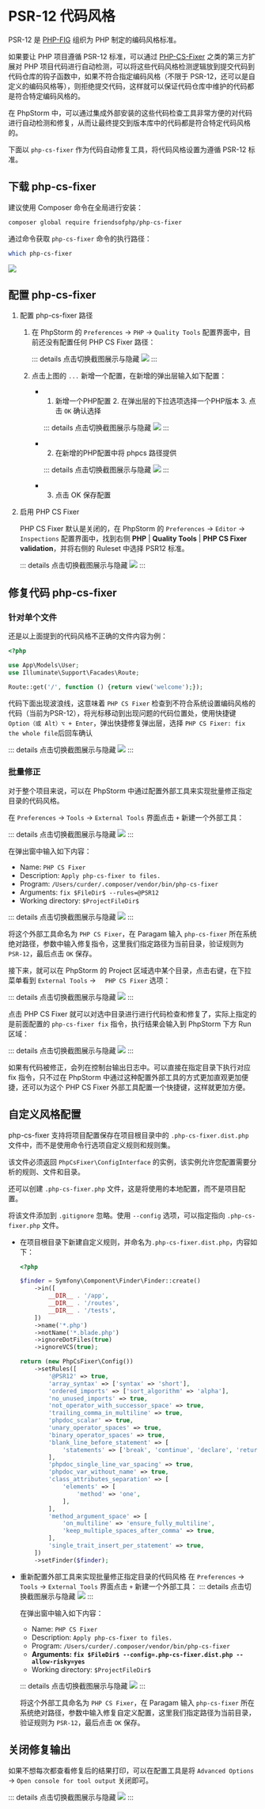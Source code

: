 # PSR-12 代码风格

PSR-12 是 [PHP-FIG](https://www.php-fig.org/) 组织为 PHP 制定的编码风格标准。

如果要让 PHP 项目遵循 PSR-12 标准，可以通过 <!--[PHP Code Sniffer](https://packagist.org/packages/squizlabs/php_codesniffer)、-->[PHP-CS-Fixer](https://packagist.org/packages/friendsofphp/php-cs-fixer) 之类的第三方扩展对 PHP 项目代码进行自动检测，可以将这些代码风格检测逻辑放到提交代码到代码仓库的钩子函数中，如果不符合指定编码风格（不限于 PSR-12，还可以是自定义的编码风格等），则拒绝提交代码，这样就可以保证代码仓库中维护的代码都是符合特定编码风格的。

在 PhpStorm 中，可以通过集成外部安装的这些代码检查工具非常方便的对代码进行自动检测和修复，从而让最终提交到版本库中的代码都是符合特定代码风格的。

下面以 <!--`phpcs` 作为代码检查工具，-->`php-cs-fixer` 作为代码自动修复工具，将代码风格设置为遵循 PSR-12 标准。

<!--
## 代码检查工具 phpcs

首选需要下载 `phpcs` 工具，可以在这里进行安装：[squizlabs/PHP_CodeSniffer](https://github.com/squizlabs/PHP_CodeSniffer#installation)

### 下载 phpcs

建议使用 Composer 命令在全局进行安装：

```bash
composer global require "squizlabs/php_codesniffer=*"
```

通过命令获取 `phpcs` 命令的执行路径：

```bash
which phpcs
```

![](./images/php-cs-fixer-processing-code-style/which-phpcs-get-bin-path.png)

### 在 PhpStorm 中配置 phpcs

1. 配置 phpcs 路径

    1. 在 PhpStorm 的 `Preferences` -> `PHP` -> `Quality Tools` 配置界面中，目前还没有配置任何 PHP_CodeSniffer 路径：
    
        ![](./images/php-cs-fixer-processing-code-style/config-phpcs-integration.png)
    
    2. 点击上图的 `...` 新增一个配置，在新增的弹出层输入如下配置：
        
        - 1. 新增一个PHP配置 2. 在弹出层的下拉选项选择一个PHP版本 3. 点击 `OK` 确认选择
        
            ![](./images/php-cs-fixer-processing-code-style/config-phpcs-path-step1.png)

        - 2. 在新增的PHP配置中将 phpcs 路径提供
            
            ![](./images/php-cs-fixer-processing-code-style/config-phpcs-path-step2.png)

        - 3. 点击 OK 保存配置

2. 启用 PHP_CodeSniffer 校验

    PHP_CodeSniffer 的校验默认是关闭的，在 PhpStorm 的 `Preferences` -> `Editor` -> `Inspections` 配置界面中，找到右侧 **PHP** | **Quality Tools** | **PHP_CodeSniffer validation**，并将右侧的 Coding Standard 中选择 PSR12 标准。
    ![](./images/php-cs-fixer-processing-code-style/enable-phpcs-inspection-use-psr12.png)

3. 检查效果

    例如，有如下文件内容：
    ```php
    <?php

    use App\Models\User;
    use Illuminate\Support\Facades\Route;

    Route::get('/', function () {return view('welcome');});
    ```
    代码风格不满足 PSR-12标准，会有如下提示：

    ![](./images/php-cs-fixer-processing-code-style/bad-code-style.png)

经过上面的配置和测试，代码风格的校验已经配置完毕。接下来看下代码自动修复功能如何在 PhpStorm 中集成。

-->


## 下载 php-cs-fixer

建议使用 Composer 命令在全局进行安装：

```bash
composer global require friendsofphp/php-cs-fixer
```

通过命令获取 `php-cs-fixer` 命令的执行路径：

```bash
which php-cs-fixer
```

![](./images/php-cs-fixer-processing-code-style/which-php-cs-fixer-get-bin-path.png)

## 配置 php-cs-fixer

1. 配置 php-cs-fixer 路径

    1. 在 PhpStorm 的 `Preferences` -> `PHP` -> `Quality Tools` 配置界面中，目前还没有配置任何 PHP CS Fixer 路径：
    
        ::: details 点击切换截图展示与隐藏
        ![](./images/php-cs-fixer-processing-code-style/config-php-cs-fixer-integration.png)
        :::
 
    
    2. 点击上图的 `...` 新增一个配置，在新增的弹出层输入如下配置：
        
        - 1. 新增一个PHP配置 2. 在弹出层的下拉选项选择一个PHP版本 3. 点击 `OK` 确认选择
        
            ::: details 点击切换截图展示与隐藏
            ![](./images/php-cs-fixer-processing-code-style/config-php-cs-fixer-path-step1.png)
            :::

        - 2. 在新增的PHP配置中将 phpcs 路径提供
            
            ::: details 点击切换截图展示与隐藏
            ![](./images/php-cs-fixer-processing-code-style/config-php-cs-fixer-path-step2.png)
            :::

        - 3. 点击 OK 保存配置

2. 启用 PHP CS Fixer

    PHP CS Fixer 默认是关闭的，在 PhpStorm 的 `Preferences` -> `Editor` -> `Inspections` 配置界面中，找到右侧 **PHP** | **Quality Tools** | **PHP CS Fixer validation**，并将右侧的 Ruleset 中选择 PSR12 标准。
    
    ::: details 点击切换截图展示与隐藏
    ![](./images/php-cs-fixer-processing-code-style/enable-php-cs-fixer-inspection-use-psr12.png)
    :::

## 修复代码 php-cs-fixer

### 针对单个文件

还是以上面提到的代码风格不正确的文件内容为例：

```php
<?php

use App\Models\User;
use Illuminate\Support\Facades\Route;

Route::get('/', function () {return view('welcome');});
```

代码下面出现波浪线，这意味着 `PHP CS Fixer` 检查到不符合系统设置编码风格的代码（当前为PSR-12），将光标移动到出现问题的代码位置处，使用快捷键 `Option（或 Alt）⌥ + Enter`，弹出快捷修复弹出层，选择 `PHP CS Fixer: fix the whole file`后回车确认

::: details 点击切换截图展示与隐藏
![](./images/php-cs-fixer-processing-code-style/php-cs-fixer-fix-the-whole-file.png)
:::

### 批量修正

对于整个项目来说，可以在 PhpStorm 中通过配置外部工具来实现批量修正指定目录的代码风格。

在 `Preferences` -> `Tools` -> `External Tools` 界面点击 `+` 新建一个外部工具：

::: details 点击切换截图展示与隐藏
![](./images/php-cs-fixer-processing-code-style/add-new-external-tool-for-php-cs-fixer.png)
:::

在弹出窗中输入如下内容：

- Name: `PHP CS Fixer`
- Description: `Apply php-cs-fixer to files.`
- Program: `/Users/curder/.composer/vendor/bin/php-cs-fixer`
- Arguments: `fix $FileDir$ --rules=@PSR12`
- Working directory: `$ProjectFileDir$`

::: details 点击切换截图展示与隐藏
![](./images/php-cs-fixer-processing-code-style/config-php-cs-fixer-for-external-tool.png)
:::

将这个外部工具命名为 `PHP CS Fixer`，在 Paragam 输入 `php-cs-fixer` 所在系统绝对路径，参数中输入修复指令，这里我们指定路径为当前目录，验证规则为 `PSR-12`，最后点击 `OK` 保存。


接下来，就可以在 PhpStorm 的 Project 区域选中某个目录，点击右键，在下拉菜单看到 `External Tools` -> `  PHP CS Fixer` 选项：

::: details 点击切换截图展示与隐藏
![](./images/php-cs-fixer-processing-code-style/apply-external-tool-php-cs-fixer.png)
:::

点击 PHP CS Fixer 就可以对选中目录进行进行代码检查和修复了，实际上指定的是前面配置的 `php-cs-fixer fix` 指令，执行结果会输入到 PhpStorm 下方 Run 区域：

::: details 点击切换截图展示与隐藏
![](./images/php-cs-fixer-processing-code-style/run-external-tool-php-cs-fixer.png)
:::

如果有代码被修正，会列在控制台输出日志中。可以直接在指定目录下执行对应 fix 指令，只不过在 PhpStorm 中通过这种配置外部工具的方式更加直观更加便捷，还可以为这个 PHP CS Fixer 外部工具配置一个快捷键，这样就更加方便。


## 自定义风格配置

php-cs-fixer 支持将项目配置保存在项目根目录中的 `.php-cs-fixer.dist.php` 文件中，而不是使用命令行选项自定义规则和规则集。

该文件必须返回 `PhpCsFixer\ConfigInterface` 的实例，该实例允许您配置需要分析的规则、文件和目录。

还可以创建 `.php-cs-fixer.php` 文件，这是将使用的本地配置，而不是项目配置。

将该文件添加到 `.gitignore` 忽略。使用 `--config` 选项，可以指定指向 `.php-cs-fixer.php` 文件。

- 在项目根目录下新建自定义规则，并命名为`.php-cs-fixer.dist.php`，内容如下：

    ```php
    <?php

    $finder = Symfony\Component\Finder\Finder::create()
        ->in([
            __DIR__ . '/app',
            __DIR__ . '/routes',
            __DIR__ . '/tests',
        ])
        ->name('*.php')
        ->notName('*.blade.php')
        ->ignoreDotFiles(true)
        ->ignoreVCS(true);

    return (new PhpCsFixer\Config())
        ->setRules([
            '@PSR12' => true,
            'array_syntax' => ['syntax' => 'short'],
            'ordered_imports' => ['sort_algorithm' => 'alpha'],
            'no_unused_imports' => true,
            'not_operator_with_successor_space' => true,
            'trailing_comma_in_multiline' => true,
            'phpdoc_scalar' => true,
            'unary_operator_spaces' => true,
            'binary_operator_spaces' => true,
            'blank_line_before_statement' => [
                'statements' => ['break', 'continue', 'declare', 'return', 'throw', 'try'],
            ],
            'phpdoc_single_line_var_spacing' => true,
            'phpdoc_var_without_name' => true,
            'class_attributes_separation' => [
                'elements' => [
                    'method' => 'one',
                ],
            ],
            'method_argument_space' => [
                'on_multiline' => 'ensure_fully_multiline',
                'keep_multiple_spaces_after_comma' => true,
            ],
            'single_trait_insert_per_statement' => true,
        ])
        ->setFinder($finder);
    ```

- 重新配置外部工具来实现批量修正指定目录的代码风格
    在 `Preferences` -> `Tools` -> `External Tools` 界面点击 `+` 新建一个外部工具：
    ::: details 点击切换截图展示与隐藏
    ![](./images/php-cs-fixer-processing-code-style/add-new-external-tool-for-php-cs-fixer.png)
    :::

    在弹出窗中输入如下内容：

    - Name: `PHP CS Fixer`
    - Description: `Apply php-cs-fixer to files.`
    - Program: `/Users/curder/.composer/vendor/bin/php-cs-fixer`
    - **Arguments: `fix $FileDir$ --config=.php-cs-fixer.dist.php --allow-risky=yes`**
    - Working directory: `$ProjectFileDir$`

    ::: details 点击切换截图展示与隐藏
    ![](./images/php-cs-fixer-processing-code-style/config-php-cs-fixer-for-external-tool-using-custom-config-file.png)
    :::

    将这个外部工具命名为 `PHP CS Fixer`，在 Paragam 输入 `php-cs-fixer` 所在系统绝对路径，参数中输入修复自定义配置，这里我们指定路径为当前目录，验证规则为 `PSR-12`，最后点击 `OK` 保存。


## 关闭修复输出

如果不想每次都查看修复后的结果打印，可以在配置工具是将 `Advanced Options` -> `Open console for tool output` 关闭即可。

::: details 点击切换截图展示与隐藏
![](./images/php-cs-fixer-processing-code-style/close-output-for-php-cs-fixer.png)
:::